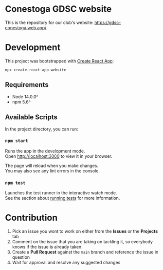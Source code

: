 # Conestoga GDSC website

This is the repository for our club's website: https://gdsc-conestoga.web.app/

# Development

This project was bootstrapped with [Create React App](https://github.com/facebook/create-react-app):
```
npx create-react-app website
```

## Requirements

- Node 14.0.0^
- npm 5.6^

## Available Scripts

In the project directory, you can run:

### `npm start`

Runs the app in the development mode.\
Open [http://localhost:3000](http://localhost:3000) to view it in your browser.

The page will reload when you make changes.\
You may also see any lint errors in the console.

### `npm test`

Launches the test runner in the interactive watch mode.\
See the section about [running tests](https://facebook.github.io/create-react-app/docs/running-tests) for more information.

# Contribution

1. Pick an issue you wont to work on either from the **Issues** or the **Projects** tab
2. Comment on the issue that you are taking on tackling it, so everybody knows if the issue is already taken.
3. Create a **Pull Request** against the `main` branch and reference the issue in question
4. Wait for approval and resolve any suggested changes

